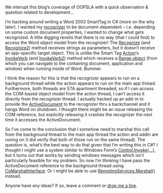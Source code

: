 We interupt this blog’s coverage of OOPSLA with a quick observation &
question related to development…

I’m hacking around writing a Word 2003 SmartTag in C\# (more on the why
later). I wanted my
[recognizer](http://msdn.microsoft.com/library/en-us/stagsdk/html/stobjISmartTagRecognizer2.asp)
to be document-dependent – i.e. depending on some custom document
properties, I wanted to change what gets recognized. A little digging
reveils that there is no way (that I could find) to access the Word
object model from the recognizer! The
[Recognize](http://msdn.microsoft.com/library/en-us/stagsdk/html/stmthRecognize.asp)
(and
[Recognize2](http://msdn.microsoft.com/library/en-us/stagsdk/html/stmthRecognize2.asp))
method receives strings as parameters, but it doesn’t receive an
app-specific target object. This is unlike the Smart Tag
[Action](http://msdn.microsoft.com/library/en-us/stagsdk/html/stobjISmartTagAction.asp)‘s
[InvokeVerb](http://msdn.microsoft.com/library/en-us/stagsdk/html/stmthInvokeVerb.asp)
(and
[InvokeVerb2](http://msdn.microsoft.com/library/en-us/stagsdk/html/stmthInvokeVerb2.asp))
method which receives a [Range
object](http://msdn.microsoft.com/library/en-us/vbawd11/html/woobjRange1.asp) (from
which you can navigate to the containing document, application and
window) when running inside of Word. Bummer.

I think the reason for this is that the recognizer appears to run on a
background thread while the action appears to run on the main app
thread. Furthermore, both threads are STA apartment threaded, so if I
can access the COM-based object model from the action thread, I can’t
access it directly from the recognizer thread. I actually hacked up an
add-in to provide the
[ActiveDocument](http://msdn.microsoft.com/library/en-us/vbawd11/html/woproActiveDocument1.asp)
to the recognizer thru a backchannel and it hangs Word on shutdown. I
thought there might be an issue releasing the COM reference, but
explicitly releasing it crashes the recognizer the next time it accesses
the ActiveDocument.

So I’ve come to the conclusion that I somehow need to marshal this call
from the background thread to the main app thread the action and addin
are runing on (I did verify that both of those run on the same thread).
The question is, what’s the best way to do that given that I’m writing
this in C\#? I thought I might use a system similar to Windows Form’s
[Control.Invoke(…)](http://msdn.microsoft.com/library/en-us/cpref/html/frlrfSystemWindowsFormsControlClassInvokeTopic.asp),
but it turns out that works by sending windows messages which isn’t
particularly feasible for my problem. So now I’m thinking I have pass
the ActiveDocument reference to the background thread using
[CoMarshalInterface](http://msdn.microsoft.com/library/en-us/com/htm/cmf_a2c_8205.asp).
Or I might be able to use
[RemotingServices.Marshal()](http://msdn.microsoft.com/library/en-us/cpref/html/frlrfSystemRuntimeRemotingRemotingServicesClassMarshalTopic.asp)
instead.

Anyone have any ideas? If so, leave a comment or [drop me a
line](mailto:hpierson_at_microsoft_dot_com).
